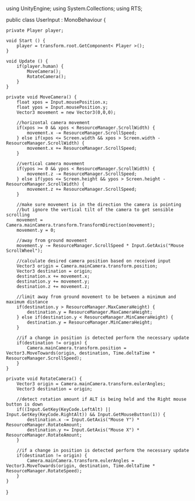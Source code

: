 using UnityEngine;
using System.Collections;
using RTS;
 
public class UserInput : MonoBehaviour {
 
    private Player player;
 
    void Start () {
        player = transform.root.GetComponent< Player >();
    }
 
    void Update () {
        if(player.human) {
            MoveCamera();
            RotateCamera();
        }
    }
 
    private void MoveCamera() {
        float xpos = Input.mousePosition.x;
        float ypos = Input.mousePosition.y;
        Vector3 movement = new Vector3(0,0,0);
 
        //horizontal camera movement
        if(xpos >= 0 && xpos < ResourceManager.ScrollWidth) {
            movement.x -= ResourceManager.ScrollSpeed;
        } else if(xpos <= Screen.width && xpos > Screen.width - ResourceManager.ScrollWidth) {
            movement.x += ResourceManager.ScrollSpeed;
        }
 
        //vertical camera movement
        if(ypos >= 0 && ypos < ResourceManager.ScrollWidth) {
            movement.z -= ResourceManager.ScrollSpeed;
        } else if(ypos <= Screen.height && ypos > Screen.height - ResourceManager.ScrollWidth) {
            movement.z += ResourceManager.ScrollSpeed;
        }
 
        //make sure movement is in the direction the camera is pointing
        //but ignore the vertical tilt of the camera to get sensible scrolling
        movement = Camera.mainCamera.transform.TransformDirection(movement);
        movement.y = 0;
 
        //away from ground movement
        movement.y -= ResourceManager.ScrollSpeed * Input.GetAxis("Mouse ScrollWheel");
 
        //calculate desired camera position based on received input
        Vector3 origin = Camera.mainCamera.transform.position;
        Vector3 destination = origin;
        destination.x += movement.x;
        destination.y += movement.y;
        destination.z += movement.z;
 
        //limit away from ground movement to be between a minimum and maximum distance
        if(destination.y > ResourceManager.MaxCameraHeight) {
            destination.y = ResourceManager.MaxCameraHeight;
        } else if(destination.y < ResourceManager.MinCameraHeight) {
            destination.y = ResourceManager.MinCameraHeight;
        }
 
        //if a change in position is detected perform the necessary update
        if(destination != origin) {
            Camera.mainCamera.transform.position = Vector3.MoveTowards(origin, destination, Time.deltaTime * ResourceManager.ScrollSpeed);
        }
    }
 
    private void RotateCamera() {
        Vector3 origin = Camera.mainCamera.transform.eulerAngles;
        Vector3 destination = origin;
 
        //detect rotation amount if ALT is being held and the Right mouse button is down
        if((Input.GetKey(KeyCode.LeftAlt) || Input.GetKey(KeyCode.RightAlt)) && Input.GetMouseButton(1)) {
            destination.x -= Input.GetAxis("Mouse Y") * ResourceManager.RotateAmount;
            destination.y += Input.GetAxis("Mouse X") * ResourceManager.RotateAmount;
        }
 
        //if a change in position is detected perform the necessary update
        if(destination != origin) {
            Camera.mainCamera.transform.eulerAngles = Vector3.MoveTowards(origin, destination, Time.deltaTime * ResourceManager.RotateSpeed);
        }
    }
}

